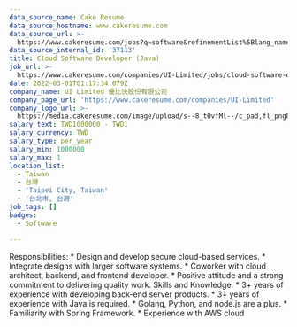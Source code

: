 ```yaml
---
data_source_name: Cake Resume
data_source_hostname: www.cakeresume.com
data_source_url: >-
  https://www.cakeresume.com/jobs?q=software&refinementList%5Blang_name%5D%5B0%5D=English&refinementList%5Bsalary_type%5D=per_year&range%5Bsalary_range%5D%5Bmin%5D=1000000&page=2
data_source_internal_id: '37113'
title: Cloud Software Developer (Java)
job_url: >-
  https://www.cakeresume.com/companies/UI-Limited/jobs/cloud-software-developer-java
date: 2022-03-01T01:17:34.079Z
company_name: UI Limited 優比快股份有限公司
company_page_url: 'https://www.cakeresume.com/companies/UI-Limited'
company_logo_url: >-
  https://media.cakeresume.com/image/upload/s--8_tOvfMl--/c_pad,fl_png8,h_200,w_200/v1652866387/xtiubzqy3eub93zondpx.png
salary_text: TWD1000000 - TWD1
salary_currency: TWD
salary_type: per_year
salary_min: 1000000
salary_max: 1
location_list:
  - Taiwan
  - 台灣
  - 'Taipei City, Taiwan'
  - '台北市, 台灣'
job_tags: []
badges:
  - Software

---
```


Responsibilities: * Design and develop secure cloud-based services. * Integrate designs with larger software systems. * Coworker with cloud architect, backend, and frontend developer. * Positive attitude and a strong commitment to delivering quality work. Skills and Knowledge: * 3+ years of experience with developing back-end server products. * 3+ years of experience with Java is required. * Golang, Python, and node.js are a plus. * Familiarity with Spring Framework. * Experience with AWS cloud 